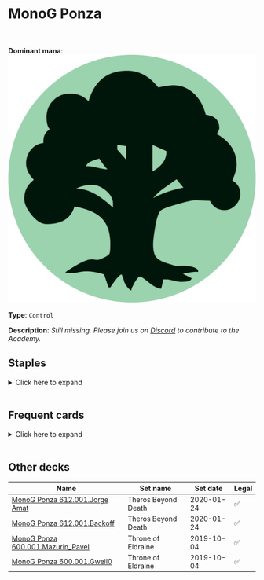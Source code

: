 <!-- This page is automatically generated by Myr: do not update it manually. -->
<!-- Changes directly applied here will be lost. -->
<!-- If you plan to update this page, please update the template at https://github.com/Pauperformance/pauperformance-bot -->
<!-- Templates can be found under pauperformance-bot/resources/templates/ -->
# MonoG Ponza
<br/>


**Dominant mana**: <img src="../resources/images/mana/G.png" class="dominant-mana-icon"/>

**Type**: `Control`

**Description**: _Still missing. Please join us on [Discord](https://discord.gg/fYQbpjjkQ3) to contribute to the Academy._


## **Staples**

<details>
  <summary>Click here to expand</summary>
<a href="https://scryfall.com/card/a25/160/arbor-elf"><img src="https://c1.scryfall.com/file/scryfall-cards/normal/front/4/b/4b81165e-f091-4211-8b47-5ea6868b0d4c.jpg" class="archetype-card rounded-image"/></a>
<a href="https://scryfall.com/card/ddm/60/mold-shambler"><img src="https://c1.scryfall.com/file/scryfall-cards/normal/front/9/b/9b14ea9c-5bad-499d-8c3d-da72b748769b.jpg" class="archetype-card rounded-image"/></a>
<a href="https://scryfall.com/card/tsp/207/mwonvuli-acid-moss"><img src="https://c1.scryfall.com/file/scryfall-cards/normal/front/6/8/6841dbf6-5023-4612-bbd7-182fd35b05c8.jpg" class="archetype-card rounded-image"/></a>
<a href="https://scryfall.com/card/me2/183/thermokarst"><img src="https://c1.scryfall.com/file/scryfall-cards/normal/front/7/4/74e907ed-76f7-476c-b128-bb6bfd892e06.jpg" class="archetype-card rounded-image"/></a>
<a href="https://scryfall.com/card/uma/8/ulamogs-crusher"><img src="https://c1.scryfall.com/file/scryfall-cards/normal/front/e/d/eda0fd38-38e6-4e9b-9c17-4d855e01b1e1.jpg" class="archetype-card rounded-image"/></a>
</details><br/>



## **Frequent cards**

<details>
  <summary>Click here to expand</summary>
<a href="https://scryfall.com/card/cmr/224/entourage-of-trest"><img src="https://c1.scryfall.com/file/scryfall-cards/normal/front/8/7/87e65427-1191-4f5a-b4ca-c383eecd274e.jpg" class="archetype-card rounded-image"/></a>
<a href="https://scryfall.com/card/iko/157/greater-sandwurm"><img src="https://c1.scryfall.com/file/scryfall-cards/normal/front/d/9/d90c5650-7eb2-480a-856e-a04406096830.jpg" class="archetype-card rounded-image"/></a>
<a href="https://scryfall.com/card/ncc/298/kodamas-reach"><img src="https://c1.scryfall.com/file/scryfall-cards/normal/front/1/7/1744bb12-297c-43e3-bf97-a82edd3684f7.jpg" class="archetype-card rounded-image"/></a>
<a href="https://scryfall.com/card/2xm/173/kozileks-predator"><img src="https://c1.scryfall.com/file/scryfall-cards/normal/front/c/8/c8614f43-21c3-47cd-894a-8cc952bc561a.jpg" class="archetype-card rounded-image"/></a>
<a href="https://scryfall.com/card/mh1/169/krosan-tusker"><img src="https://c1.scryfall.com/file/scryfall-cards/normal/front/6/3/6391ba8b-7d9a-4077-8eeb-1b2ced14d973.jpg" class="archetype-card rounded-image"/></a>
<a href="https://scryfall.com/card/m19/314/llanowar-elves"><img src="https://c1.scryfall.com/file/scryfall-cards/normal/front/7/3/73542493-cd0b-4bb7-a5b8-8f889c76e4d6.jpg" class="archetype-card rounded-image"/></a>
<a href="https://scryfall.com/card/pca/69/nest-invader"><img src="https://c1.scryfall.com/file/scryfall-cards/normal/front/3/0/3085f5b1-d2e3-4dd4-8263-024b2b5da4b4.jpg" class="archetype-card rounded-image"/></a>
<a href="https://scryfall.com/card/dst/81/reap-and-sow"><img src="https://c1.scryfall.com/file/scryfall-cards/normal/front/f/f/ff6c4ae7-8509-47a2-bc28-d131b1e6676c.jpg" class="archetype-card rounded-image"/></a>
<a href="https://scryfall.com/card/bfz/185/reclaiming-vines"><img src="https://c1.scryfall.com/file/scryfall-cards/normal/front/1/8/18be4c1a-58d7-409e-b7e0-aadb5ccf814d.jpg" class="archetype-card rounded-image"/></a>
<a href="https://scryfall.com/card/mm3/133/revive"><img src="https://c1.scryfall.com/file/scryfall-cards/normal/front/1/b/1b365778-1678-4c1f-ae32-7671a1429a3e.jpg" class="archetype-card rounded-image"/></a>
<a href="https://scryfall.com/card/c20/187/sakura-tribe-elder"><img src="https://c1.scryfall.com/file/scryfall-cards/normal/front/c/8/c83be2b7-0373-4389-9aa0-523db58f4d2a.jpg" class="archetype-card rounded-image"/></a>
<a href="https://scryfall.com/card/tsr/229/search-for-tomorrow"><img src="https://c1.scryfall.com/file/scryfall-cards/normal/front/0/c/0c65336f-f735-4c35-9278-ad97255eb5bb.jpg" class="archetype-card rounded-image"/></a>
<a href="https://scryfall.com/card/mh1/187/trumpeting-herd"><img src="https://c1.scryfall.com/file/scryfall-cards/normal/front/b/0/b0f3b68e-f616-4687-bc2d-075165162cd1.jpg" class="archetype-card rounded-image"/></a>
<a href="https://scryfall.com/card/a25/192/utopia-sprawl"><img src="https://c1.scryfall.com/file/scryfall-cards/normal/front/1/5/15625580-3cbd-459c-a667-87efdcdaf2b2.jpg" class="archetype-card rounded-image"/></a>
<a href="https://scryfall.com/card/afc/174/wild-growth"><img src="https://c1.scryfall.com/file/scryfall-cards/normal/front/6/1/61efbd57-7e56-4087-beba-18d8445db7dd.jpg" class="archetype-card rounded-image"/></a>
<a href="https://scryfall.com/card/emn/12/wretched-gryff"><img src="https://c1.scryfall.com/file/scryfall-cards/normal/front/9/d/9d65efec-018f-485c-906c-460379b4af87.jpg" class="archetype-card rounded-image"/></a>
</details><br/>





## **Other decks**

| Name | Set name | Set date | Legal |
| -----| -------- | -------- | ----- |
| [MonoG Ponza 612.001.Jorge Amat](https://www.mtggoldfish.com/deck/4775979) | Theros Beyond Death | 2020-01-24 | ✅ |
| [MonoG Ponza 612.001.Backoff](https://www.mtggoldfish.com/deck/4870883) | Theros Beyond Death | 2020-01-24 | ✅ |
| [MonoG Ponza 600.001.Mazurin_Pavel](https://www.mtggoldfish.com/deck/4673161) | Throne of Eldraine | 2019-10-04 | ✅ |
| [MonoG Ponza 600.001.Gweil0](https://www.mtggoldfish.com/deck/4775959) | Throne of Eldraine | 2019-10-04 | ✅ |





